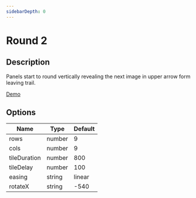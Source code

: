 ```yaml
---
sidebarDepth: 0
---
```


# Round 2

## Description

Panels start to round vertically revealing the next image in upper arrow form leaving trail.

[Demo](../../../demos/transitions/round2)

## Options

| Name | Type | Default |
|------|------|---------|
| rows | number | 9 |
| cols | number | 9 |
| tileDuration | number | 800 |
| tileDelay | number | 100 |
| easing | string | linear |
| rotateX | string | -540 |
